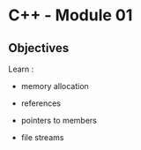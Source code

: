# C++ - Module 01

## Objectives
Learn :

- memory allocation

- references

- pointers to members

- file streams
